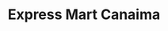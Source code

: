---
title: "Express Mart Canaima"
url: /ciudad-guayana-san-felix/express-mart-canaima/
shop: comodidad
---